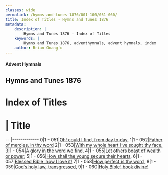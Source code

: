 ```yaml
---
classes: wide
permalink: /hymns-and-tunes-1876/001-100/051-060/
title: Index of Titles - Hymns and Tunes 1876
metadata:
    description: |
        Hymns and Tunes 1876 - Index of Titles
    keywords: |
        Hymns and Tunes 1876, adventhymnals, advent hymnals, index
    author: Brian Onang'o
---
```


#### Advent Hymnals

## Hymns and Tunes 1876

# Index of Titles
# | Title                        
-- |-------------
0|1 - 051|[Oh! could I find, from day to day,](/001-100/051-060/01.Oh!-could-I-find,-from-day-to-day,)
1|1 - 052|[Father of mercies, in thy word](/001-100/051-060/02.Father-of-mercies,-in-thy-word)
2|1 - 053|[With my whole heart I’ve sought thy face,](/001-100/051-060/03.With-my-whole-heart-I’ve-sought-thy-face,)
3|1 - 054|[A glory in the word we find,](/001-100/051-060/04.A-glory-in-the-word-we-find,)
4|1 - 055|[Let others boast of wealth or power,](/001-100/051-060/05.Let-others-boast-of-wealth-or-power,)
5|1 - 056|[How shall the young secure their hearts,](/001-100/051-060/06.How-shall-the-young-secure-their-hearts,)
6|1 - 057|[Blessed Bible, how I love it!](/001-100/051-060/07.Blessed-Bible,-how-I-love-it!)
7|1 - 058|[How perfect is thy word,](/001-100/051-060/08.How-perfect-is-thy-word,)
8|1 - 059|[God’s holy law, transgressed,](/001-100/051-060/09.God’s-holy-law,-transgressed,)
9|1 - 060|[Holy Bible! book divine!](/001-100/051-060/10.Holy-Bible!-book-divine!)